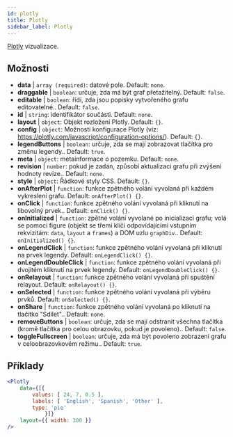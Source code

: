 ```yaml
---
id: plotly 
title: Plotly
sidebar_label: Plotly
---
```


[Plotly](https://plotly.com/javascript/) vizualizace.

## Možnosti

* __data__ | `array (required)`: datové pole. Default: `none`.
* __draggable__ | `boolean`: určuje, zda má být graf přetažitelný. Default: `false`.
* __editable__ | `boolean`: řídí, zda jsou popisky vytvořeného grafu editovatelné.. Default: `false`.
* __id__ | `string`: identifikátor součásti. Default: `none`.
* __layout__ | `object`: Objekt rozložení Plotly. Default: `{}`.
* __config__ | `object`: Možnosti konfigurace Plotly (viz: https://plotly.com/javascript/configuration-options/). Default: `{}`.
* __legendButtons__ | `boolean`: určuje, zda se mají zobrazovat tlačítka pro změnu legendy.. Default: `true`.
* __meta__ | `object`: metainformace o pozemku. Default: `none`.
* __revision__ | `number`: pokud je zadán, způsobí aktualizaci grafu při zvýšení hodnoty revize.. Default: `none`.
* __style__ | `object`: Řádkové styly CSS. Default: `{}`.
* __onAfterPlot__ | `function`: funkce zpětného volání vyvolaná při každém vykreslení grafu. Default: `onAfterPlot() {}`.
* __onClick__ | `function`: funkce zpětného volání vyvolaná při kliknutí na libovolný prvek.. Default: `onClick() {}`.
* __onInitialized__ | `function`: zpětné volání vyvolané po inicializaci grafu; volá se pomocí figure (objekt se třemi klíči odpovídajícími vstupním rekvizitám: `data`, `layout` a `frames`) a DOM uzlu `graphDiv`.. Default: `onInitialized() {}`.
* __onLegendClick__ | `function`: funkce zpětného volání vyvolaná při kliknutí na prvek legendy. Default: `onLegendClick() {}`.
* __onLegendDoubleClick__ | `function`: funkce zpětného volání vyvolaná při dvojitém kliknutí na prvek legendy. Default: `onLegendDoubleClick() {}`.
* __onRelayout__ | `function`: funkce zpětného volání vyvolaná při spuštění relayout. Default: `onRelayout() {}`.
* __onSelected__ | `function`: funkce zpětného volání vyvolaná při výběru prvků. Default: `onSelected() {}`.
* __onShare__ | `function`: funkce zpětného volání vyvolaná po kliknutí na tlačítko "Sdílet".. Default: `none`.
* __removeButtons__ | `boolean`: určuje, zda se mají odstranit všechna tlačítka (kromě tlačítka pro celou obrazovku, pokud je povoleno).. Default: `false`.
* __toggleFullscreen__ | `boolean`: určuje, zda má být povoleno zobrazení grafu v celoobrazovkovém režimu.. Default: `true`.


## Příklady

```jsx live
<Plotly
    data={[{
        values: [ 24, 7, 0.5 ],
        labels: [ 'English', 'Spanish', 'Other' ],
        type: 'pie'
            }]}
    layout={{ width: 300 }}
/>
```

